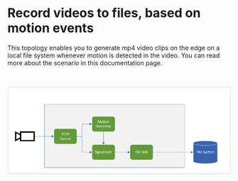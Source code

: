 # Record videos to files, based on motion events
This topology enables you to generate mp4 video clips on the edge on a local file system whenever motion is detected in the video. You can read more about the scenario in this documentation page.

<br>
<p align="center">
  <img src="./topology.png" title="Record videos to files, based on motion events"/>
</p>
<br>
